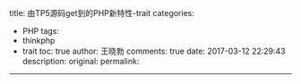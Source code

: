 title: 由TP5源码get到的PHP新特性-trait
categories:
  - PHP
tags:
  - thinkphp
  - trait
toc: true
author: 王晓勃
comments: true
date: 2017-03-12 22:29:43
description:
original:
permalink:
---

<!-- more -->
